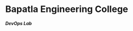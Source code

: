 <DOCTYPE html>
<head></head>
<body><h1><b>Bapatla Engineering College</h1>
<h4><i>DevOps Lab</h4></body>
